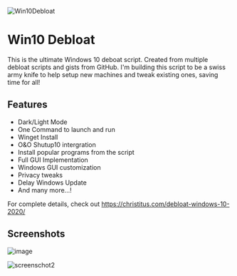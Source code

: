 ![Win10Debloat](https://user-images.githubusercontent.com/55495028/130860773-a312a5d4-bd81-4a6c-93dd-9b59b0b5e69b.png)
# Win10 Debloat
This is the ultimate Windows 10 deboat script. Created from multiple debloat scripts and gists from GitHub. I'm building this script to be a swiss army knife to help setup new machines and tweak existing ones, saving time for all! 

## Features

- Dark/Light Mode
- One Command to launch and run
- Winget Install
- O&O Shutup10 intergration
- Install popular programs from the script
- Full GUI Implementation
- Windows GUI customization
- Privacy tweaks
- Delay Windows Update
- And many more...!

For complete details, check out https://christitus.com/debloat-windows-10-2020/

## Screenshots


![image](https://user-images.githubusercontent.com/55495028/130858151-83360928-3484-4852-bf1b-33d81bcfffd6.png)

![screenschot2](https://user-images.githubusercontent.com/55495028/130858609-2ed2c07d-115b-4f28-8b83-8bfb862da68a.png)
